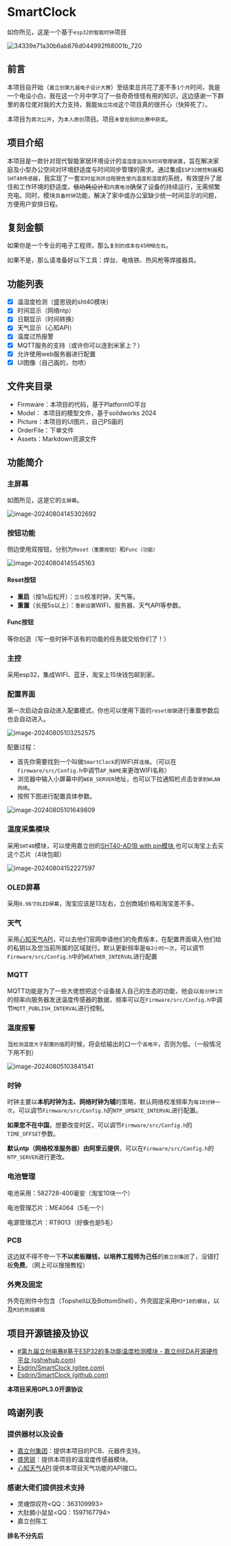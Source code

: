 # SmartClock

如你所见，这是一个基于`esp32的智能时钟`项目

![34339e71a30b6ab876d044992f68001b_720](./Assets/34339e71a30b6ab876d044992f68001b_720.jpg)

## 前言

本项目自开始（`嘉立创第九届电子设计大赛`）至结束总共花了差不多`1个月`时间，我是一个电设小白，我在这一个月中学习了一些奇奇怪怪有用的知识，这边感谢一下群里的各位佬对我的大力支持，我能`独立完成`这个项目真的很开心（快猝死了）。

本项目为`首次公开`，为`本人原创`项目。项目`未曾在别的比赛中获奖`。

## 项目介绍

本项目是一款针对现代智能家居环境设计的`温湿度监测与时间管理装置`，旨在解决家庭及小型办公空间对环境舒适度与时间同步管理的需求。通过集成`ESP32微控制器`和`SHT40传感器`，我实现了一套`实时监测并远程报告室内温度和湿度`的系统，有效提升了居住和工作环境的舒适度。~~低功耗设计~~和`内置电池`确保了设备的持续运行，无需频繁充电。同时，模块`具备时钟`功能，解决了家中或办公室缺少统一时间显示的问题，方便用户安排日程。

## 复刻金额

如果你是一个专业的电子工程师，那么`复刻的成本在45RMB左右`。

如果不是，那么请准备好以下工具：焊台、电烙铁、热风枪等焊接器具。


## 功能列表

- [x] 温湿度检测（盛思锐的sht40模块）
- [x] 时间显示（网络ntp）
- [x] 日期显示（时间转换）
- [x] 天气显示（心知API）
- [x] 温度过热报警
- [x] MQTT服务的支持（或许你可以连到米家上？）
- [x] 允许使用web服务器进行配置
- [x] UI图像（自己画的，勿喷）

##  文件夹目录

- Firmware：本项目的代码，基于PlatformIO平台
- Model： 本项目的模型文件，基于soildworks 2024
- Picture：本项目的UI图片，自己PS画的
- OrderFile：下单文件
- Assets：Markdown资源文件

## 功能简介

### 主屏幕

如图所见，这是它的`主屏幕`。

![image-20240804145302692](./Assets/image-20240804145302692.png)

### 按钮功能

侧边使用双按钮，分别为`Reset（重置按钮）`和`Func（功能）`

![image-20240804145545163](./Assets/image-20240804145545163.png)

#### Reset按钮

- **重启**（按1s后松开）：`立马`校准时钟，天气等。
- **重置**（长按5s以上）：`重新设置`WIFI、服务器、天气API等参数。

#### Func按钮

等你创造（写一些时钟不该有的功能的任务就交给你们了！）

### 主控

采用esp32，集成WIFI、蓝牙，淘宝上15块钱包邮到家。

### 配置界面

第一次启动会自动进入配置模式，你也可以使用下面的`reset按键`进行重置参数后也会自动进入。

![image-20240805103252575](./Assets/image-20240805103252575.png)

配置过程：

- 首先你需要找到一个叫做`SmartClock`的WIFI并`连接`。（可以在`Firmware/src/Config.h`中调节`AP_NAME`来更改WIFI名称）
- 浏览器中输入小屏幕中的`WEB_SERVER`地址，也可以下拉通知栏点击`登录到WLAN网络`。
- 按照下图进行配置具体参数。

![image-20240805101649809](./Assets/image-20240805101649809.png)

### 温度采集模块

采用`SHT40`模块，可以使用嘉立创的[SHT40-AD1B with pin模块](https://item.szlcsc.com/item/24072575.html),也可以淘宝上去买这个芯片（4块包邮）

![image-20240804152227597](./Assets/image-20240804152227597.png)

### OLED屏幕

采用`0.96寸OLED屏幕`，淘宝应该是13左右，立创商城价格和淘宝差不多。

### 天气

采用[心知天气API](https://www.seniverse.com/)，可以去他们官网申请他们的免费版本，在配置界面填入他们给的私钥以及您当前所属的区域就行。默认更新频率是`每2小时一次`，可以调节`Firmware/src/Config.h`中的`WEATHER_INTERVAL`进行配置

### MQTT

MQTT功能是为了一些大佬想把这个设备接入自己的生态的功能，他会以`每分钟1次`的频率向服务器发送温度传感器的数据，频率可以在`Firmware/src/Config.h`中调节`MQTT_PUBLISH_INTERVAL`进行控制。

### 温度报警

当`检测温度大于配置的值`的时候，将会给输出的口一个`高电平`，否则为低。（一般情况下用不到）

![image-20240805103841541](./Assets/image-20240805103841541.png)

### 时钟

时钟主要以**本机时钟为主、网络时钟为辅**的策略，默认网络校准频率为`每10分钟一次`，可以调节`Firmware/src/Config.h`的`NTP_UPDATE_INTERVAL`进行配置。

**如果您不在中国**，想要改变时区，可以调节`Firmware/src/Config.h`的`TIME_OFFSET`参数。

**默认ntp（网络校准服务器）由阿里云提供**，可以在`Firmware/src/Config.h`的`NTP_SERVER`进行更改。

### 电池管理

电池采用：582728-400毫安（淘宝10块一个）

电池管理芯片：ME4064（5毛一个）

电源管理芯片：RT9013（好像也是5毛）

### PCB

这边就不得不夸一下**不以卖板赚钱，以培养工程师为己任**的`嘉立创集团`了，没错打板**免费**。（网上可以搜搜教程）

### 外壳及固定

外壳在附件中包含（Topshell以及BottomShell），外壳固定采用`M3*10的螺丝`，以及`M3的热熔螺母`

## 项目开源链接及协议

- [#第九届立创电赛#基于ESP32的多功能温度检测模块 - 嘉立创EDA开源硬件平台 (oshwhub.com)](https://oshwhub.com/esdrin/temperature-clock)
- [Esdrin/SmartClock (gitee.com)](https://gitee.com/esdrin/smart-clock)
- [Esdrin/SmartClock (github.com)](https://github.com/Esdrin/SmartClock)

**本项目采用GPL3.0开源协议**

## 鸣谢列表

### 提供器材以及设备

 - [嘉立创集团](https://www.jlcgroup.cn/)：提供本项目的PCB、元器件支持。
 - [盛思锐](https://sensirion.com/)：提供本项目的温湿度传感器模块。
 - [心知天气API](https://www.seniverse.com/):提供本项目天气功能的API接口。

### 感谢大佬们提供技术支持

 - 灵魂惊叹符<QQ：363109993>
 - 大肚腩小鼠鼠<QQ：1597167794>
 - 嘉立创陈工

**排名不分先后**